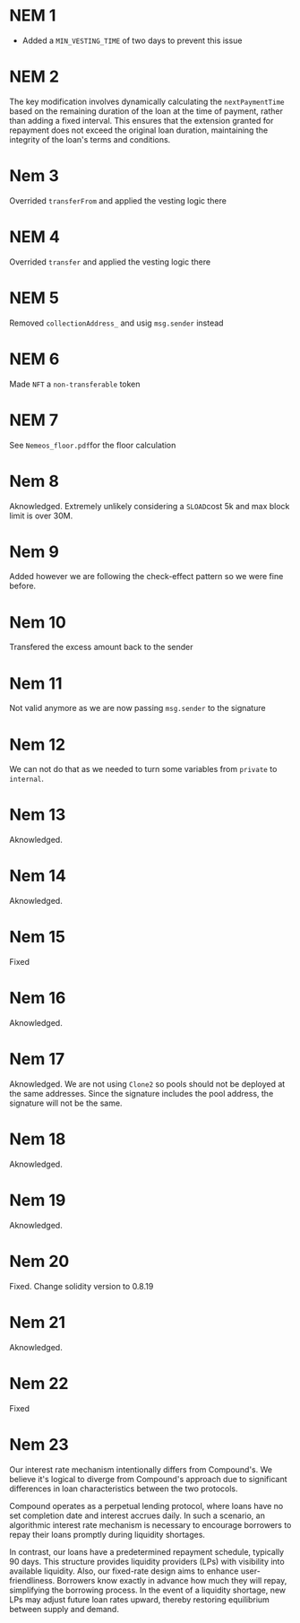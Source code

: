 # NEM 1

- Added a `MIN_VESTING_TIME` of two days to prevent this issue

# NEM 2

The key modification involves dynamically calculating the `nextPaymentTime` based on the remaining duration of the loan at the time of payment, rather than adding a fixed interval. This ensures that the extension granted for repayment does not exceed the original loan duration, maintaining the integrity of the loan's terms and conditions.

# Nem 3

Overrided `transferFrom` and applied the vesting logic there

# NEM 4

Overrided `transfer` and applied the vesting logic there

# NEM 5

Removed `collectionAddress_` and usig `msg.sender` instead

# NEM 6

Made `NFT` a `non-transferable` token

# NEM 7

See `Nemeos_floor.pdf`for the floor calculation

# Nem 8

Aknowledged. Extremely unlikely considering a `SLOAD`cost 5k and max block limit is over 30M.

# Nem 9

Added however we are following the check-effect pattern so we were fine before.

# Nem 10

Transfered the excess amount back to the sender

# Nem 11

Not valid anymore as we are now passing `msg.sender` to the signature

# Nem 12

We can not do that as we needed to turn some variables from `private` to `internal`.

# Nem 13

Aknowledged.

# Nem 14

Aknowledged.

# Nem 15

Fixed

# Nem 16

Aknowledged.

# Nem 17

Aknowledged. We are not using `Clone2` so pools should not be deployed at the same addresses. Since the signature includes the pool address, the signature will not be the same.

# Nem 18

Aknowledged.

# Nem 19

Aknowledged.

# Nem 20

Fixed. Change solidity version to 0.8.19

# Nem 21

Aknowledged.

# Nem 22

Fixed

# Nem 23

Our interest rate mechanism intentionally differs from Compound's. We believe it's logical to diverge from Compound's approach due to significant differences in loan characteristics between the two protocols.

Compound operates as a perpetual lending protocol, where loans have no set completion date and interest accrues daily. In such a scenario, an algorithmic interest rate mechanism is necessary to encourage borrowers to repay their loans promptly during liquidity shortages.

In contrast, our loans have a predetermined repayment schedule, typically 90 days. This structure provides liquidity providers (LPs) with visibility into available liquidity. Also, our fixed-rate design aims to enhance user-friendliness. Borrowers know exactly in advance how much they will repay, simplifying the borrowing process. In the event of a liquidity shortage, new LPs may adjust future loan rates upward, thereby restoring equilibrium between supply and demand.
